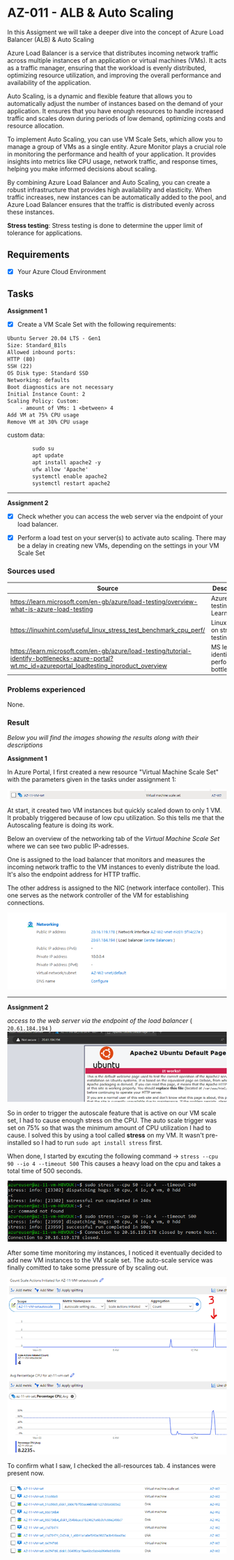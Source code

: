 # AZ-011 - ALB & Auto Scaling

In this Assigment we will take a deeper dive into the concept of Azure Load Balancer (ALB) & Auto Scaling

Azure Load Balancer is a service that distributes incoming network traffic across multiple instances of an application or virtual machines (VMs). It acts as a traffic manager, ensuring that the workload is evenly distributed, optimizing resource utilization, and improving the overall performance and availability of the application.

Auto Scaling, is a dynamic and flexible feature that allows you to automatically adjust the number of instances based on the demand of your application. It ensures that you have enough resources to handle increased traffic and scales down during periods of low demand, optimizing costs and resource allocation.

To implement Auto Scaling, you can use VM Scale Sets, which allow you to manage a group of VMs as a single entity. Azure Monitor plays a crucial role in monitoring the performance and health of your application. It provides insights into metrics like CPU usage, network traffic, and response times, helping you make informed decisions about scaling.

By combining Azure Load Balancer and Auto Scaling, you can create a robust infrastructure that provides high availability and elasticity. When traffic increases, new instances can be automatically added to the pool, and Azure Load Balancer ensures that the traffic is distributed evenly across these instances.

**Stress testing**: Stress testing is done to determine the upper limit of tolerance for applications.

## Requirements

- [x] Your Azure Cloud Environment


## Tasks


**Assignment 1** 

- [x] Create a VM Scale Set with the following requirements:
```
Ubuntu Server 20.04 LTS - Gen1
Size: Standard_B1ls
Allowed inbound ports:
HTTP (80)
SSH (22)
OS Disk type: Standard SSD
Networking: defaults
Boot diagnostics are not necessary
Initial Instance Count: 2
Scaling Policy: Custom:
	- amount of VMs: 1 <between> 4
Add VM at 75% CPU usage
Remove VM at 30% CPU usage
```
custom data:
```		#!/bin/bash
		sudo su
		apt update
		apt install apache2 -y
		ufw allow 'Apache'
		systemctl enable apache2
		systemctl restart apache2
```
---------------------------------------------------
**Assignment 2** 

- [x] Check whether you can access the web server via the endpoint of your load balancer.
- [x] Perform a load test on your server(s) to activate auto scaling. There may be a delay in creating new VMs, depending on the settings in your VM Scale Set


### Sources used

| Source       | Description |
| ----------- | ----------- |
| https://learn.microsoft.com/en-gb/azure/load-testing/overview-what-is-azure-load-testing  | Azure Load testing - MS Learn |
| https://linuxhint.com/useful_linux_stress_test_benchmark_cpu_perf/ | Linux article on stress testing |
| https://learn.microsoft.com/en-gb/azure/load-testing/tutorial-identify-bottlenecks-azure-portal?wt.mc_id=azureportal_loadtesting_inproduct_overview | MS learn - identifying performance bottlenecks |



### Problems experienced

None.


### Result
*Below you will find the images showing the results along with their descriptions*

**Assignment 1** 

In Azure Portal, I first created a new resource "Virtual Machine Scale Set" with the parameters given in the tasks under assignment 1: 

![VM-scaleset](../00_includes/AZ-11/VM-scaleset.png)

At start, it created two VM instances but quickly scaled down to only 1 VM. It probably triggered because of low cpu utilization. So this tells me that the Autoscaling feature is doing its work.

Below an overview of the networking tab of the *Virtual Machine Scale Set* where we can see two public IP-adresses.

One is assigned to the load balancer that monitors and measures the incoming network traffic to the VM instances to evenly distribute the load. It's also the endpoint address for HTTP traffic.

The other address is assigned to the NIC (network interface contoller). This one serves as the network controller of the VM for establishing connections.

![load-balance-ip](../00_includes/AZ-11/load-balance-ip.png) 

----------------------------------------------------------------

**Assignment 2** 

*access to the web server via the endpoint of the load balancer* ( ```20.61.184.194``` )
![apache-web](../00_includes/AZ-11/apache-web.png)
  
So in order to trigger the autoscale feature that is active on our VM scale set, I had to cause enough stress on the CPU. The auto scale trigger was set on 75% so that was the minimum amount of CPU utilization I had to cause. I solved this by using a tool called **stress** on my VM. It wasn't pre-installed so I had to run ```sudo apt install stress``` first.

When done, I started by excuting the following command -> ```stress --cpu 90 --io 4 --timeout 500``` This causes a heavy load on the cpu and takes a total time of 500 seconds.

![stress-command](../00_includes/AZ-11/stress-command.png)

After some time monitoring my instances, I noticed it eventually decided to add new VM instances to the VM scale set. The auto-scale service was finally comitted to take some pressure of by scaling out.

![auto-scale](../00_includes/AZ-11/auto-scale.png)

To confirm what I saw, I checked the all-resources tab. 4 instances were present now. 

![auto-scxzzale](../00_includes/AZ-11/3-instance.png)

















 
